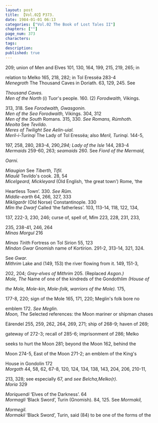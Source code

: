 ```yaml
---
layout: post
title: 【Vol.02】P373.
date: 1984-01-01 06:13
categories: ["Vol.02 The Book of Lost Tales II"]
chapters: [""]
page_num: 373
characters: 
tags: 
description: 
published: true
---
```


<p style="text-indent: 0;">
209; union of Men and Elves 101, 130, 164, 199, 215, 219, 265; in
</p>

relation to Melko 165, 218, 282; in Tol Eressëa 283-4<BR><I>Menegroth     </I>The   Thousand   Caves   in   Doriath.   63, 129, 245. See

<I>Thousand Caves.<BR>Men of the North  </I>(i) Tuor's people.   160. (2) <I>Forodwaith, </I>Vikings.

313, 318. See <I>Forodwaith, Gwasgonin.<BR>Men of the Sea    Forodwaith, </I>Vikings. 304, 312<BR><I>Men of the South     </I>Romans. 315, 330. <I>See Romans, Rúmhoth.<BR>Meoita    </I>See <I>Tevildo.<BR>Meres of Twilight     See Aelin-uial.<BR>Meril-i-Turinqi    </I>The Lady of Tol Eressëa; also <I>Meril, Turinqi. </I>144-5,

197, 258, 280, 283-4, 290,<I>294; Lady of the Isle </I>144, 283-4<BR><I>Mermaids     </I>259-60, 263; <I>seamaids </I>260. See <I>Fiord of the Mermaid,</I>

<I>Oarni.</I>

<I>Miaugion     </I>See <I>Tiberth, Tifil.<BR>Miaulë   </I>Tevildo's cook. 28, 54<BR><I>Micelgeard, Mickleyard     </I>(Old English, ‘the great town’) Rome, ‘the

Heartless Town’. 330. <I>See Rûm.<BR>Middle-earth     </I>64, 266, 327, 333<BR><I>Mikligarðr    </I>(Old Norse) Constantinople. 330<BR><I>Mîm the Dwarf    </I>Called ‘the fatherless’.  103, 113-14, 118, 122, 134,

137, 222-3, 230, 246; curse of, spell of, Mîm 223, 228, 231, 233,

235, 238-41, 246, 264<BR><I>Minas Morgul    </I>216

<I>Minas Tirith     </I>Fortress on Tol Sirion 55, 123<BR><I>Mindon Gwar   </I>Gnomish name of Kortirion. 291-2, 313-14, 321, 324.

See <I>Gwar.<BR>Mithrim     </I>Lake and (149, 153) the river flowing from it. 149, 151-3,

202, 204; <I>Grey-elves of Mithrim </I>205. (Replaced <I>Asgon.)<BR>Mole, The     </I>Name of one of the kindreds of the Gondothlim <I>(House of</I>

<I>the   Mole,   Mole-kin,   Mole-folk,   warriors   of  the   Mole).    </I>175,

177-8, 220; sign of the Mole 165, 171, 220; Meglin's folk bore no

emblem 172. <I>See Meglin.<BR>Moon, The     </I>Selected references: the Moon mariner or shipman chases

Eärendel 255, 259, 262, 264, 269, 271; ship of 268-9; haven of 269;

gateway of 272-3; recall of 285-6; imprisonment of 286; Melko

seeks to hurt the Moon 281; beyond the Moon 162, behind the

Moon 274-5, East of the Moon 271-2; an emblem of the King's

House in Gondolin 172<BR><I>Morgoth   </I>44, 58, 62, 67-8, 120, 124, 134, 138, 143, 204, 206, 210-11,

213, 328; see especially 67, and <I>see Belcha,Melko(r).<BR>Moria     </I>329

<I>Moriquendi    </I>‘Elves of the Darkness’. 64<BR><I>Mormagli    </I>‘Black Sword’, Turin (Gnomish). 84, 125. See <I>Mormakil,</I>

<I>Mormegil.<BR>Mormakil    </I>‘Black Sword’, Turin, said (84) to be one of the forms of the

